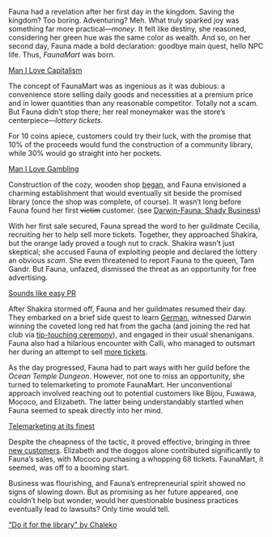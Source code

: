 Fauna had a revelation after her first day in the kingdom. Saving the kingdom? Too boring. Adventuring? Meh. What truly sparked joy was something far more practical—_money_. It felt like destiny, she reasoned, considering her green hue was the same color as wealth. And so, on her second day, Fauna made a bold declaration: goodbye main quest, hello NPC life. Thus, _FaunaMart_ was born.

[Man I Love Capitalism](#embed:https://www.youtube.com/live/eUQWfgVwwpo?feature=shared&t=176)

The concept of FaunaMart was as ingenious as it was dubious: a convenience store selling daily goods and necessities at a premium price and in lower quantities than any reasonable competitor. Totally not a scam. But Fauna didn’t stop there; her real moneymaker was the store’s centerpiece—_lottery tickets_.

For 10 coins apiece, customers could try their luck, with the promise that 10% of the proceeds would fund the construction of a community library, while 30% would go straight into her pockets.

[Man I Love Gambling](#embed:https://www.youtube.com/live/eUQWfgVwwpo?t=646)

Construction of the cozy, wooden shop [began](https://www.youtube.com/live/eUQWfgVwwpo?feature=shared&t=3387), and Fauna envisioned a charming establishment that would eventually sit beside the promised library (once the shop was complete, of course). It wasn’t long before Fauna found her first ~~victim~~ customer. (see [Darwin-Fauna: Shady Business](#edge:moom-fauna))

With her first sale secured, Fauna spread the word to her guildmate Cecilia, recruiting her to help sell more tickets. Together, they approached Shakira, but the orange lady proved a tough nut to crack. Shakira wasn’t just skeptical; she accused Fauna of exploiting people and declared the lottery an obvious _scam_. She even threatened to report Fauna to the queen, Tam Gandr. But Fauna, unfazed, dismissed the threat as an opportunity for free advertising.

[Sounds like easy PR](#embed:https://www.youtube.com/live/eUQWfgVwwpo?feature=shared&t=11970)

After Shakira stormed off, Fauna and her guildmates resumed their day. They embarked on a brief side quest to learn [German](https://www.youtube.com/live/eUQWfgVwwpo?feature=shared&t=12106), witnessed Darwin winning the coveted long red hat from the gacha (and joining the red hat club via [tip-touching ceremony](https://www.youtube.com/live/eUQWfgVwwpo?feature=shared&t=13042)), and engaged in their usual shenanigans. Fauna also had a hilarious encounter with Calli, who managed to outsmart her during an attempt to sell [more tickets](https://www.youtube.com/live/eUQWfgVwwpo?feature=shared&t=13530).

As the day progressed, Fauna had to part ways with her guild before the _Ocean Temple Dungeon_. However, not one to miss an opportunity, she turned to telemarketing to promote FaunaMart. Her unconventional approach involved reaching out to potential customers like Bijou, Fuwawa, Mococo, and Elizabeth. The latter being understandably startled when Fauna seemed to speak directly into her mind.

[Telemarketing at its finest](#embed:https://www.youtube.com/live/eUQWfgVwwpo?t=14874)

Despite the cheapness of the tactic, it proved effective, bringing in three [new customers](https://www.youtube.com/live/eUQWfgVwwpo?feature=shared&t=15005). Elizabeth and the doggos alone contributed significantly to Fauna’s sales, with Mococo purchasing a whopping 68 tickets. FaunaMart, it seemed, was off to a booming start.

Business was flourishing, and Fauna’s entrepreneurial spirit showed no signs of slowing down. But as promising as her future appeared, one couldn’t help but wonder, would her questionable business practices eventually lead to lawsuits? Only time would tell.

["Do it for the library" by Chaleko](https://x.com/Chalek0/status/1830748696935313524)

